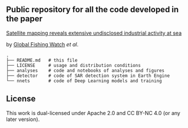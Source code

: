 ## Public repository for all the code developed in the paper

[Satellite mapping reveals extensive undisclosed industrial activity at sea](http://#)

by [Global Fishing Watch](http://#) _et al_.

    .
    ├── README.md   # this file
    ├── LICENSE     # usage and distribution conditions
    ├── analyses    # code and notebooks of analyses and figures
    ├── detector    # code of SAR detection system in Earth Engine
    └── nnets       # code of Deep Learning models and training

## License

This work is dual-licensed under Apache 2.0 and CC BY-NC 4.0 (or any later version).
